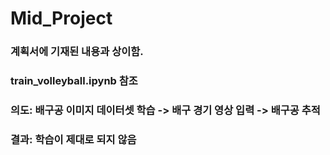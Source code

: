# Mid_Project

### 계획서에 기재된 내용과 상이함.

### train_volleyball.ipynb 참조
### 의도: 배구공 이미지 데이터셋 학습 -> 배구 경기 영상 입력 -> 배구공 추적
### 결과: 학습이 제대로 되지 않음
